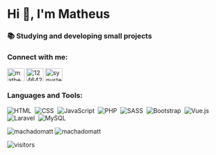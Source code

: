 # Hi 👋, I'm Matheus

### 📚 Studying and developing small projects

### Connect with me:
<a href="https://linkedin.com/in/matheushmachado" target="blank"><img align="center" src="https://cdn.jsdelivr.net/npm/simple-icons@3.0.1/icons/linkedin.svg" alt="matheushmachado" height="30" width="40" /></a>
<a href="https://stackoverflow.com/users/12464230" target="blank"><img align="center" src="https://cdn.jsdelivr.net/npm/simple-icons@3.0.1/icons/stackoverflow.svg" alt="12464230" height="30" width="40" /></a>
<a href="https://instagram.com/synystermatts" target="blank"><img align="center" src="https://cdn.jsdelivr.net/npm/simple-icons@3.0.1/icons/instagram.svg" alt="synystermatts" height="30" width="40" /></a>

### Languages and Tools:

![HTML](https://img.shields.io/badge/-HTML-E54C21?style=flat&logoColor=fff&logo=html5)&nbsp;
![CSS](https://img.shields.io/badge/-CSS3-007CC3?style=flat&logoColor=fff&logo=css3)&nbsp;
![JavaScript](https://img.shields.io/badge/-JavaScript-F7E018?style=flat&logoColor=fff&logo=javascript)&nbsp;
![PHP](https://img.shields.io/badge/-PHP-777BB3?style=flat&logoColor=fff&logo=php)&nbsp;
![SASS](https://img.shields.io/badge/-SASS-CB6799?style=flat&logoColor=fff&logo=sass)&nbsp;
![Bootstrap](https://img.shields.io/badge/-Bootstrap-7952B3?style=flat&logoColor=fff&logo=bootstrap)&nbsp;
![Vue.js](https://img.shields.io/badge/-Vue.js-41B883?style=flat&logoColor=fff&logo=vue.js)&nbsp;
![Laravel](https://img.shields.io/badge/-Laravel-FF2D20?style=flat&logoColor=fff&logo=laravel)&nbsp;
![MySQL](https://img.shields.io/badge/-MySQL-00758F?style=flat&logoColor=fff&logo=mysql)&nbsp;


<span><img align="top" src="https://github-readme-stats.vercel.app/api?username=machadomatt&show_icons=true" alt="machadomatt" /></span><span>&nbsp;<img align="top" src="https://github-readme-stats.vercel.app/api/top-langs/?username=machadomatt&layout=compact" alt="machadomatt" /></span>

![visitors](https://visitor-badge.glitch.me/badge?page_id=machadomatt.readme)
